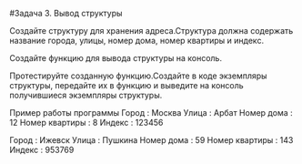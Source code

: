 #Задача 3. Вывод структуры

Создайте структуру для хранения адреса.Структура должна содержать название города, улицы, номер дома, номер квартиры и индекс.

Создайте функцию для вывода структуры на консоль.

Протестируйте созданную функцию.Создайте в коде экземпляры структуры, передайте их в функцию и выведите на консоль получившиеся экземпляры структуры.

Пример работы программы
Город : Москва
Улица : Арбат
Номер дома : 12
Номер квартиры : 8
Индекс : 123456

Город : Ижевск
Улица : Пушкина
Номер дома : 59
Номер квартиры : 143
Индекс : 953769